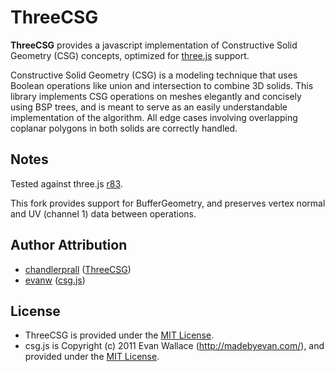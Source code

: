 # ThreeCSG

**ThreeCSG** provides a javascript implementation of Constructive Solid Geometry (CSG) concepts, optimized for [three.js](https://github.com/mrdoob/three.js) support.


Constructive Solid Geometry (CSG) is a modeling technique that uses Boolean operations like union and intersection to combine 3D solids. This library implements CSG operations on meshes elegantly and concisely using BSP trees, and is meant to serve as an easily understandable implementation of the algorithm. All edge cases involving overlapping coplanar polygons in both solids are correctly handled.

## Notes
Tested against three.js [r83](https://github.com/mrdoob/three.js/releases/tag/r83).

This fork provides support for BufferGeometry, and preserves vertex normal and UV (channel 1) data between operations.

## Author Attribution
* [chandlerprall](https://github.com/chandlerprall) ([ThreeCSG](https://github.com/chandlerprall/ThreeCSG))
* [evanw](https://github.com/evanw) ([csg.js](https://github.com/evanw/csg.js))

## License
* ThreeCSG is provided under the [MIT License](http://www.opensource.org/licenses/mit-license.php).
* csg.js is Copyright (c) 2011 Evan Wallace (http://madebyevan.com/), and provided under the [MIT License](http://www.opensource.org/licenses/mit-license.php).
